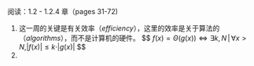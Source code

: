 阅读：1.2 - 1.2.4 章（pages 31-72)

1. 这一周的关键是有关效率（_efficiency_），这里的效率是关于算法的（_algorithms_），而不是计算机的硬件。
$$
$f(x) = \Theta(g(x)) \Leftrightarrow \exists k, N \, | \, \forall x > N, |f(x)| \leq k \cdot |g(x)|$
$$
2. 